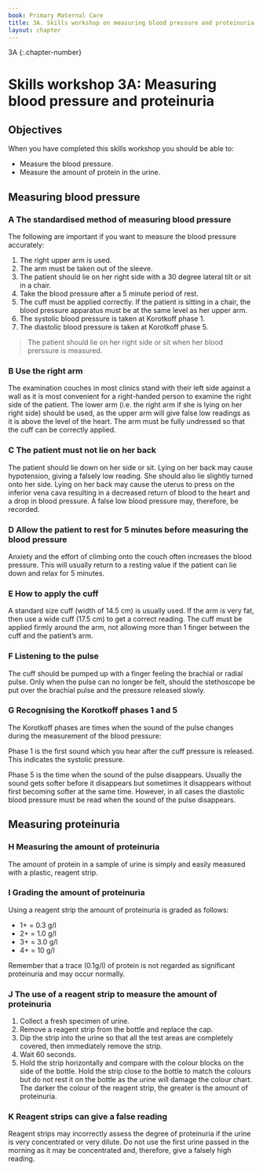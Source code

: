 ```yaml
---
book: Primary Maternal Care
title: 3A. Skills workshop on measuring blood pressure and proteinuria
layout: chapter
---
```


3A
{:.chapter-number}

# Skills workshop 3A: Measuring blood pressure and proteinuria

## Objectives

When you have completed this skills workshop you should be able to:

*	Measure the blood pressure.
*	Measure the amount of protein in the urine.

## Measuring blood pressure

### A The standardised method of measuring blood pressure

The following are important if you want to measure the blood pressure accurately:

1.	The right upper arm is used.
2.	The arm must be taken out of the sleeve.
3.	The patient should lie on her right side with a 30 degree lateral tilt or sit in a chair.
4.	Take the blood pressure after a 5 minute period of rest.
5.	The cuff must be applied correctly. If the patient is sitting in a chair, the blood pressure apparatus must be at the same level as her upper arm.
6.	The systolic blood pressure is taken at Korotkoff phase 1.
7.	The diastolic blood pressure is taken at Korotkoff phase 5.

> The patient should lie on her right side or sit when her blood prerssure is measured.

### B Use the right arm

The examination couches in most clinics stand with their left side against a wall as it is most convenient for a right-handed person to examine the right side of the patient. The lower arm (i.e. the right arm if she is lying on her right side) should be used, as the upper arm will give false low readings as it is above the level of the heart. The arm must be fully undressed so that the cuff can be correctly applied.

### C The patient must not lie on her back

The patient should lie down on her side or sit. Lying on her back may cause hypotension, giving a falsely low reading. She should also lie slightly turned onto her side. Lying on her back may cause the uterus to press on the inferior vena cava resulting in a decreased return of blood to the heart and a drop in blood pressure. A false low blood pressure may, therefore, be recorded.

### D Allow the patient to rest for 5 minutes before measuring the blood pressure

Anxiety and the effort of climbing onto the couch often increases the blood pressure. This will usually return to a resting value if the patient can lie down and relax for 5 minutes.

### E How to apply the cuff

A standard size cuff (width of 14.5 cm) is usually used. If the arm is very fat, then use a wide cuff (17.5 cm) to get a correct reading. The cuff must be applied firmly around the arm, not allowing more than 1 finger between the cuff and the patient’s arm.

### F Listening to the pulse

The cuff should be pumped up with a finger feeling the brachial or radial pulse. Only when the pulse can no longer be felt, should the stethoscope be put over the brachial pulse and the pressure released slowly.

### G Recognising the Korotkoff phases 1 and 5

The Korotkoff phases are times when the sound of the pulse changes during the measurement of the blood pressure:

Phase 1 is the first sound which you hear after the cuff pressure is released. This indicates the systolic pressure.

Phase 5 is the time when the sound of the pulse disappears. Usually the sound gets softer before it disappears but sometimes it disappears without first becoming softer at the same time. However, in all cases the diastolic blood pressure must be read when the sound of the pulse disappears.

## Measuring proteinuria

### H Measuring the amount of proteinuria

The amount of protein in a sample of urine is simply and easily measured with a plastic, reagent strip.

### I Grading the amount of proteinuria

Using a reagent strip the amount of proteinuria is graded as follows:

*	1+ = 0.3 g/l
*	2+ = 1.0 g/l
*	3+ = 3.0 g/l
*	4+ = 10 g/l

Remember that a trace (0.1g/l) of protein is not regarded as significant proteinuria and may occur normally.

### J The use of a reagent strip to measure the amount of proteinuria

1.	Collect a fresh specimen of urine.
2.	Remove a reagent strip from the bottle and replace the cap.
3.	Dip the strip into the urine so that all the test areas are completely covered, then immediately remove the strip.
4.	Wait 60 seconds.
5.	Hold the strip horizontally and compare with the colour blocks on the side of the bottle. Hold the strip close to the bottle to match the colours but do not rest it on the bottle as the urine will damage the colour chart. The darker the colour of the reagent strip, the greater is the amount of proteinuria.

### K Reagent strips can give a false reading

Reagent strips may incorrectly assess the degree of proteinuria if the urine is very concentrated or very dilute. Do not use the first urine passed in the morning as it may be concentrated and, therefore, give a falsely high reading.
